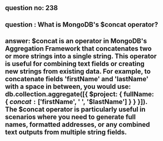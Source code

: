 
      
## question no: 238

## question : What is MongoDB's $concat operator?

## answer: $concat is an operator in MongoDB's Aggregation Framework that concatenates two or more strings into a single string. This operator is useful for combining text fields or creating new strings from existing data. For example, to concatenate fields 'firstName' and 'lastName' with a space in between, you would use: db.collection.aggregate([{ $project: { fullName: { $concat: ['$firstName', ' ', '$lastName'] } } }]). The $concat operator is particularly useful in scenarios where you need to generate full names, formatted addresses, or any combined text outputs from multiple string fields.
      